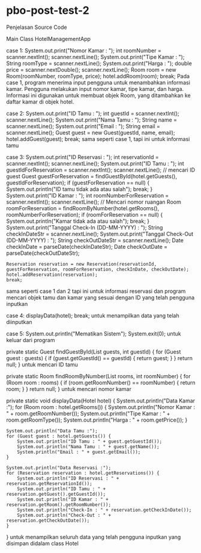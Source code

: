 # pbo-post-test-2


Penjelasan Source Code

Main Class HotelManagementApp

case 1:
    System.out.print("Nomor Kamar : ");
    int roomNumber = scanner.nextInt();
    scanner.nextLine();
    System.out.print("Tipe Kamar : ");
    String roomType = scanner.nextLine();
    System.out.print("Harga : ");
    double price = scanner.nextDouble();
    scanner.nextLine();
    Room room = new Room(roomNumber, roomType, price);
    hotel.addRoom(room);
    break;
Pada case 1, program menerima input pengguna untuk menambahkan informasi kamar. Pengguna melakukan input nomor kamar, tipe kamar, dan harga. Informasi ini digunakan untuk membuat objek Room, yang ditambahkan ke daftar kamar di objek hotel.

case 2:
    System.out.print("ID Tamu : ");
    int guestId = scanner.nextInt();
    scanner.nextLine();
    System.out.print("Nama Tamu : ");
    String name = scanner.nextLine();
    System.out.print("Email : ");
    String email = scanner.nextLine();
    Guest guest = new Guest(guestId, name, email);
    hotel.addGuest(guest);
    break;
sama seperti case 1, tapi ini untuk informasi tamu

case 3:
    System.out.print("ID Reservasi : ");
    int reservationId = scanner.nextInt();
    scanner.nextLine();
    System.out.print("ID Tamu : ");
    int guestIdForReservation = scanner.nextInt();
    scanner.nextLine();
    // mencari ID guest
    Guest guestForReservation = findGuestById(hotel.getGuests(), guestIdForReservation);
    if (guestForReservation == null) {
        System.out.println("ID tamu tidak ada atau salah");
        break;
    }
    System.out.print("ID Kamar : ");
    int roomNumberForReservation = scanner.nextInt();
    scanner.nextLine();
    // Mencari nomor ruangan
    Room roomForReservation = findRoomByNumber(hotel.getRooms(), roomNumberForReservation);
    if (roomForReservation == null) {
        System.out.println("Kamar tidak ada atau salah");
        break;
    }
    System.out.print("Tanggal Check-In (DD-MM-YYYY) : ");
    String checkInDateStr = scanner.nextLine();
    System.out.print("Tanggal Check-Out (DD-MM-YYYY) : ");
    String checkOutDateStr = scanner.nextLine();
    Date checkInDate = parseDate(checkInDateStr);
    Date checkOutDate = parseDate(checkOutDateStr);

    Reservation reservation = new Reservation(reservationId, guestForReservation, roomForReservation, checkInDate, checkOutDate);
    hotel.addReservation(reservation);
    break;
sama seperti case 1 dan 2 tapi ini untuk informasi reservasi dan program mencari objek tamu dan kamar yang sesuai dengan ID yang telah pengguna inputkan

case 4:
    displayData(hotel);
    break;
untuk menampilkan data yang telah diinputkan

case 5:
    System.out.println("Mematikan Sistem");
    System.exit(0);
untuk keluar dari program

private static Guest findGuestById(List<Guest> guests, int guestId) {
    for (Guest guest : guests) {
        if (guest.getGuestId() == guestId) {
            return guest;
        }
    }
    return null;
}
untuk mencari ID tamu

private static Room findRoomByNumber(List<Room> rooms, int roomNumber) {
    for (Room room : rooms) {
        if (room.getRoomNumber() == roomNumber) {
            return room;
        }
    }
    return null;
}
untuk mencari nomor kamar

private static void displayData(Hotel hotel) {
    System.out.println("Data Kamar :");
    for (Room room : hotel.getRooms()) {
        System.out.println("Nomor Kamar : " + room.getRoomNumber());
        System.out.println("Tipe Kamar : " + room.getRoomType());
        System.out.println("Harga : " + room.getPrice());
    }

    System.out.println("Data Tamu :");
    for (Guest guest : hotel.getGuests()) {
        System.out.println("ID Tamu : " + guest.getGuestId());
        System.out.println("Nama Tamu : " + guest.getName());
        System.println("Email : " + guest.getEmail());
    }

    System.out.println("Data Reservasi :");
    for (Reservation reservation : hotel.getReservations()) {
        System.out.println("ID Reservasi : " + reservation.getReservationId());
        System.out.println("ID Tamu : " + reservation.getGuest().getGuestId());
        System.out.println("ID Kamar : " + reservation.getRoom().getRoomNumber());
        System.out.println("Check-In : " + reservation.getCheckInDate());
        System.out.println("Check-Out : " + reservation.getCheckOutDate());
    }
}
untuk menampilkan seluruh data yang telah pengguna inputkan yang disimpan didalam class Hotel
